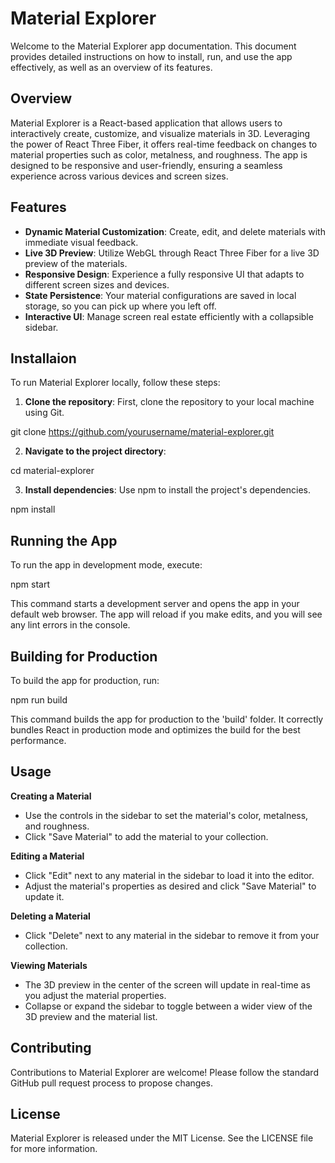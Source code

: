 # Material Explorer

Welcome to the Material Explorer app documentation. This document provides detailed instructions on how to install, run, and use the app effectively, as well as an overview of its features.

## Overview

Material Explorer is a React-based application that allows users to interactively create, customize, and visualize materials in 3D. Leveraging the power of React Three Fiber, it offers real-time feedback on changes to material properties such as color, metalness, and roughness. The app is designed to be responsive and user-friendly, ensuring a seamless experience across various devices and screen sizes.

## Features

- **Dynamic Material Customization**: Create, edit, and delete materials with immediate visual feedback.
- **Live 3D Preview**: Utilize WebGL through React Three Fiber for a live 3D preview of the materials.
- **Responsive Design**: Experience a fully responsive UI that adapts to different screen sizes and devices.
- **State Persistence**: Your material configurations are saved in local storage, so you can pick up where you left off.
- **Interactive UI**: Manage screen real estate efficiently with a collapsible sidebar.

## Installaion

To run Material Explorer locally, follow these steps:

1. **Clone the repository**: First, clone the repository to your local machine using Git.

git clone https://github.com/yourusername/material-explorer.git

2. **Navigate to the project directory**:

cd material-explorer

3. **Install dependencies**: Use npm to install the project's dependencies.

npm install

## Running the App

To run the app in development mode, execute:

npm start

This command starts a development server and opens the app in your default web browser. The app will reload if you make edits, and you will see any lint errors in the console.

## Building for Production

To build the app for production, run:

npm run build

This command builds the app for production to the 'build' folder. It correctly bundles React in production mode and optimizes the build for the best performance.

## Usage

**Creating a Material**
- Use the controls in the sidebar to set the material's color, metalness, and roughness.
- Click "Save Material" to add the material to your collection.

**Editing a Material**
- Click "Edit" next to any material in the sidebar to load it into the editor.
- Adjust the material's properties as desired and click "Save Material" to update it.

**Deleting a Material**
- Click "Delete" next to any material in the sidebar to remove it from your collection.

**Viewing Materials**
- The 3D preview in the center of the screen will update in real-time as you adjust the material properties.
- Collapse or expand the sidebar to toggle between a wider view of the 3D preview and the material list.

## Contributing

Contributions to Material Explorer are welcome! Please follow the standard GitHub pull request process to propose changes.

## License

Material Explorer is released under the MIT License. See the LICENSE file for more information.
